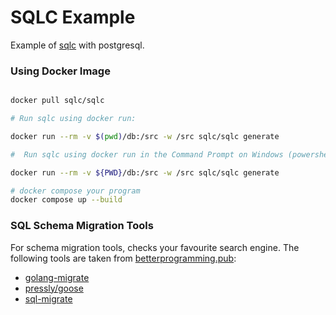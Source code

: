 # SQLC Example

Example of [sqlc](https://sqlc.dev/) with postgresql.


### Using Docker Image

```sh

docker pull sqlc/sqlc

# Run sqlc using docker run:

docker run --rm -v $(pwd)/db:/src -w /src sqlc/sqlc generate

#  Run sqlc using docker run in the Command Prompt on Windows (powershell):

docker run --rm -v ${PWD}/db:/src -w /src sqlc/sqlc generate

# docker compose your program
docker compose up --build

```

### SQL Schema Migration Tools

For schema migration tools, checks your favourite search engine. The following tools are taken from [betterprogramming.pub](https://betterprogramming.pub/searching-for-best-approach-in-go-migrations-c3fa52afadb0):

* [golang-migrate](https://github.com/golang-migrate/migrate)
* [pressly/goose](https://github.com/pressly/goose)
* [sql-migrate](https://github.com/rubenv/sql-migrate)
